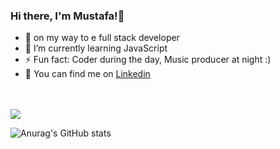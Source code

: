  


### Hi there, I'm Mustafa!👋       
    
- 🔭 on my way to e full stack developer                                                 
- 🌱 I’m currently learning JavaScript 
- ⚡ Fun fact: Coder during the day, Music producer at night :)
- 🧐 You can find me on <a href="https://www.linkedin.com/in/mustafa-sh-3707a1217">Linkedin</a> 

<br>
<br>
<img align="center" src="https://github-readme-stats.vercel.app/api/top-langs/?username=Mustafa681&theme=blue-green" />

![Anurag's GitHub stats](https://github-readme-stats.vercel.app/api?username=Mustafa681&show_icons=true&theme=blue-green)
